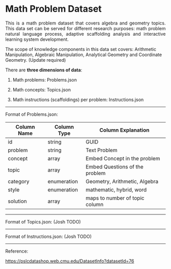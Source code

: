 # Math Problem Dataset
<p align="justify">
This is a math problem dataset that covers algebra and geometry topics. This data set can be served for different research purposes: math problem natural language process, adaptive scaffolding analysis and interactive learning system development.
</p>

The scope of knowledge components in this data set covers:
Arithmetic Manipulation, Algebraic Manipulation, Analytical Geometry and Coordinate Geometry. (Update required) 

There are **three dimensions of data**:

1. Math problems: Problems.json

2. Math concepts: Topics.json

3. Math instructions (scaffoldings) per problem: Instructions.json

___

Format of Problems.json:

| Column Name  | Column Type  |         Column Explanation       |
| -------------|--------------|----------------------------------|
|      id      |    string    |       GUID                       |
|     problem  |    string    |     Text Problem                 |
|    concept   |    array     |   Embed Concept in the problem   |
|     topic    |    array     |   Embed Questions of the problem |
|    category  |  enumeration |   Geometry, Arithmetic, Algebra  |
|      style   |  enumeration |   mathematic, hybrid, word       |
|     solution |    array     |   maps to number of topic column |

___

Format of Topics.json:
(Josh TODO)

___

Format of Instructions.json:
(Josh TODO)

___

Reference:

https://pslcdatashop.web.cmu.edu/DatasetInfo?datasetId=76
